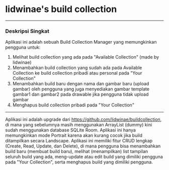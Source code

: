 # lidwinae's build collection

***

### Deskripsi Singkat
Aplikasi ini adalah sebuah Build Collection Manager yang memungkinkan pengguna untuk:
1. Melihat build collection yang ada pada "Available Collection" (made by lidwinae)
2. Menambahkan build collection yang sudah ada pada Available Collection ke build collection pribadi atau personal pada "Your Collection"
3. Menambahkan build baru dengan nama dan gambar baru (upload gambar) oleh pengguna yang juga menyediakan gambar template gambar1 dan gambar2 pada drawable jika pengguna tidak upload gambar
4. Menghapus build collection pribadi pada "Your Collection"

***

Aplikasi ini adalah upgrade dari https://github.com/lidwinae/buildcollection, di mana yang sebelumnya masih menggunakan ArrayList (dummy) kini sudah menggunakan database SQLite Room. Aplikasi ini hanya memungkinkan mode Portrait karena akan kurang cocok jika build ditampilkan secara Landscape. Aplikasi ini memiliki fitur CRUD lengkap (Create, Read, Update, dan Delete), di mana pengguna bisa menambahkan build baru (membuat build baru), melihat (menampilkan) list tampilan seluruh build yang ada, meng-update atau edit build yang dimiliki pengguna pada "Your Collection", serta menghapus build yang dimiliki pengguna.
